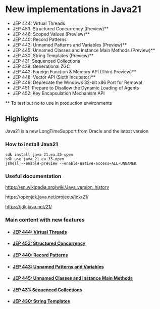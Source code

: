 # New implementations in Java21


- JEP 444: Virtual Threads
- JEP 453: Structured Concurrency (Preview)**
- JEP 446: Scoped Values (Preview)**
- JEP 440: Record Patterns
- JEP 443: Unnamed Patterns and Variables (Preview)**
- JEP 445: Unnamed Classes and Instance Main Methods (Preview)**
- JEP 430: String Templates (Preview)**
- JEP 431: Sequenced Collections
- JEP 439: Generational ZGC
- JEP 442: Foreign Function & Memory API (Third Preview)**
- JEP 448: Vector API (Sixth Incubator)**
- JEP 449: Deprecate the Windows 32-bit x86 Port for Removal
- JEP 451: Prepare to Disallow the Dynamic Loading of Agents
- JEP 452: Key Encapsulation Mechanism API

** To test but no to use in production environments


## Highlights
Java21 is a new LongTimeSupport from Oracle and the latest version

### How to install Java21

```
sdk install java 21.ea.35-open
sdk use java 21.ea.35-open
jshell --enable-preview --enable-native-access=ALL-UNNAMED
```
### Useful documentation
https://en.wikipedia.org/wiki/Java_version_history

https://openjdk.java.net/projects/jdk/21/

https://jdk.java.net/21/


### Main content with new features


- #### [ JEP 444: Virtual Threads](virtual-threads.md)
- #### [ JEP 453: Structured Concurrency](structured-concurrency.md)
- #### [ JEP 440: Record Patterns](record-patterns.md)
- #### [ JEP 443: Unnamed Patterns and Variables](unnamed-patterns-and-variables.md)
- #### [ JEP 445: Unnamed Classes and Instance Main Methods](unnamed-classes-and-instace-main-methods.md)
- #### [ JEP 431: Sequenced Collections](sequenced-collections.md)
- #### [ JEP 430: String Templates](string-templates.md)
